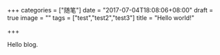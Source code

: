 +++
categories = ["随笔"]
date = "2017-07-04T18:08:06+08:00"
draft = true
image = ""
tags = ["test","test2","test3"]
title = "Hello world!"

+++

Hello blog.

